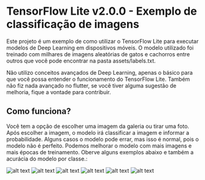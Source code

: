 # TensorFlow Lite v2.0.0 - Exemplo de classificação de imagens

Este projeto é um exemplo de como utilizar o TensorFlow Lite para executar modelos de Deep Learning em dispositivos móveis. O modelo utilizado foi treinado com milhares de imagens aleatórias de gatos e cachorros entre outros que você pode encontrar na pasta assets/labels.txt. 

Não utilizo conceitos avançados de Deep Learning, apenas o básico para que você possa entender o funcionamento do TensorFlow Lite. Também não fiz nada avançado no flutter, se você tiver alguma sugestão de melhoria, fique a vontade para contribuir.

## Como funciona?
Você tem a opção de escolher uma imagem da galeria ou tirar uma foto. Após escolher a imagem, o modelo irá classificar a imagem e informar a probabilidade. Alguns casos o modelo pode errar, mas isso é normal, pois o modelo não é perfeito. Podemos melhorar o modelo com mais imagens e mais épocas de treinamento. Oberve alguns exemplos abaixo e também a acurácia do modelo por classe.:


![alt text](images/3.png)
![alt text](images/1.png)
![alt text](images/2.png)
![alt text](images/4.png)
![alt text](images/5.png)
![alt text](images/accClass.png)